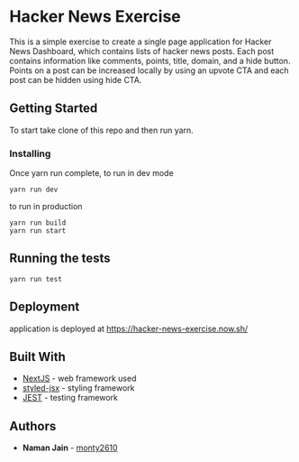 # Hacker News Exercise

This is a simple exercise to create a single page application for Hacker News Dashboard, which contains lists of
hacker news posts. Each post contains information like comments, points, title, domain, and a hide button.
Points on a post can be increased locally by using an upvote CTA and each post can be hidden using hide CTA.

## Getting Started

To start take clone of this repo and then run yarn.

### Installing

Once yarn run complete, to run in dev mode

```
yarn run dev
```

to run in production

```
yarn run build
yarn run start
```

## Running the tests

```
yarn run test
```

## Deployment

application is deployed at https://hacker-news-exercise.now.sh/

## Built With

- [NextJS](https://nextjs.org/) - web framework used
- [styled-jsx](https://github.com/zeit/styled-jsx) - styling framework
- [JEST](https://jestjs.io/) - testing framework

## Authors

- **Naman Jain** - [monty2610](https://github.com/monty2610)

